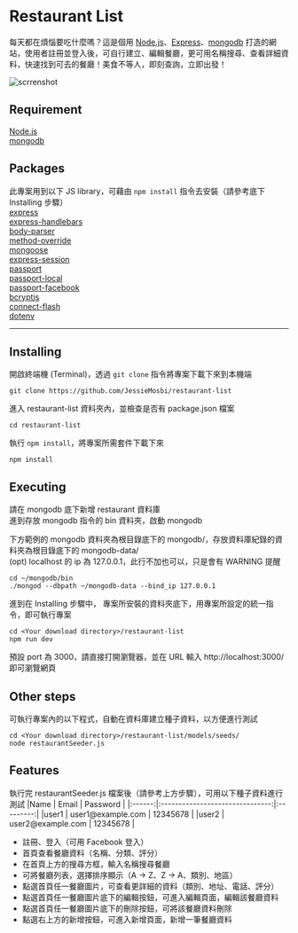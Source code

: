 # Restaurant List
每天都在煩惱要吃什麼嗎？這是個用 [Node.js](https://nodejs.org/en/)、[Express](https://expressjs.com/)、[mongodb](https://www.mongodb.com/) 打造的網站，使用者註冊並登入後，可自行建立、編輯餐廳，更可用名稱搜尋、查看詳細資料，快速找到可去的餐廳！美食不等人，即刻查詢，立即出發！

![scrrenshot](https://github.com/JessieMosbi/restaurant-list/blob/master/features.gif?raw=true)

## Requirement
[Node.js](https://nodejs.org/en/)   
[mongodb](https://www.mongodb.com/)

## Packages
此專案用到以下 JS library，可藉由 `npm install` 指令去安裝（請參考底下 Installing 步驟）   
[express](https://expressjs.com/)   
[express-handlebars](https://www.npmjs.com/package/express-handlebars)   
[body-parser](https://www.npmjs.com/package/body-parser)   
[method-override](https://www.npmjs.com/package/method-override)   
[mongoose](https://mongoosejs.com/)   
[express-session](https://www.npmjs.com/package/express-session)   
[passport](http://www.passportjs.org/)   
[passport-local](http://www.passportjs.org/packages/passport-local/)   
[passport-facebook](http://www.passportjs.org/packages/passport-facebook/)   
[bcryptjs](https://www.npmjs.com/package/bcryptjs)   
[connect-flash](https://www.npmjs.com/package/connect-flash)   
[dotenv](https://www.npmjs.com/package/dotenv)

***

## Installing
開啟終端機 (Terminal)，透過 `git clone` 指令將專案下載下來到本機端
```console
git clone https://github.com/JessieMosbi/restaurant-list
```

進入 restaurant-list 資料夾內，並檢查是否有 package.json 檔案
```console
cd restaurant-list
```

執行 `npm install`，將專案所需套件下載下來
```console
npm install
```

## Executing
請在 mongodb 底下新增 restaurant 資料庫   
進到存放 mongodb 指令的 bin 資料夾，啟動 mongodb

下方範例的 mongodb 資料夾為根目錄底下的 mongodb/，存放資料庫紀錄的資料夾為根目錄底下的 mongodb-data/   
(opt) localhost 的 ip 為 127.0.0.1，此行不加也可以，只是會有 WARNING 提醒
```console
cd ~/mongodb/bin
./mongod --dbpath ~/mongodb-data --bind_ip 127.0.0.1
```

進到在 Installing 步驟中， 專案所安裝的資料夾底下，用專案所設定的統一指令，即可執行專案
```console
cd <Your download directory>/restaurant-list
npm run dev
```

預設 port 為 3000，請直接打開瀏覽器，並在 URL 輸入 http://localhost:3000/ 即可瀏覽網頁

## Other steps
可執行專案內的以下程式，自動在資料庫建立種子資料，以方便進行測試
```console
cd <Your download directory>/restaurant-list/models/seeds/
node restaurantSeeder.js
```

## Features
執行完 restaurantSeeder.js 檔案後（請參考上方步驟），可用以下種子資料進行測試
|Name    | Email                           | Password  |
|:------:|:-------------------------------:|:---------:|
|user1   | user1<span>@example.com</span>  | 12345678  |
|user2   | user2<span>@example.com</span>  | 12345678  |

+ 註冊、登入（可用 Facebook 登入）
+ 首頁查看餐廳資料（名稱、分類、評分）
+ 在首頁上方的搜尋方框，輸入名稱搜尋餐廳
+ 可將餐廳列表，選擇排序顯示（A -> Z、Z -> A、類別、地區）
+ 點選首頁任一餐廳圖片，可查看更詳細的資料（類別、地址、電話、評分）
+ 點選首頁任一餐廳圖片底下的編輯按鈕，可進入編輯頁面，編輯該餐廳資料
+ 點選首頁任一餐廳圖片底下的刪除按鈕，可將該餐廳資料刪除
+ 點選右上方的新增按鈕，可進入新增頁面，新增一筆餐廳資料
